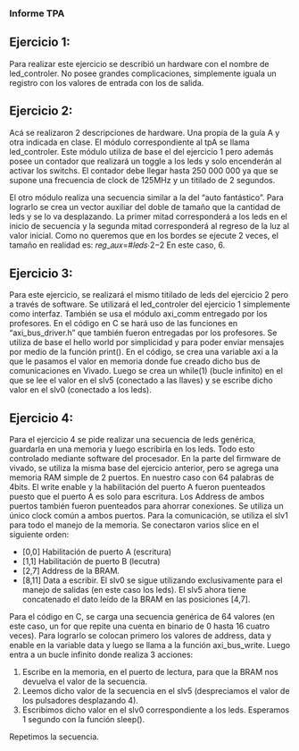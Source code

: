 ### Informe TPA

## Ejercicio 1:
Para realizar este ejercicio se describió un hardware con el nombre de led_controler. 
No posee grandes complicaciones, simplemente iguala un registro con los valores de entrada con los de salida.

## Ejercicio 2:
Acá se realizaron 2 descripciones de hardware. Una propia de la guía A y otra indicada en clase.
El módulo correspondiente al tpA se llama led_controler. Este módulo utiliza de base el del ejercicio 1 pero además posee un contador que realizará un toggle a los leds y solo encenderán al activar los switchs.
El contador debe llegar hasta 250 000 000 ya que se supone una frecuencia de clock de 125MHz y un titilado de 2 segundos.

El otro módulo realiza una secuencia similar a la del “auto fantástico”. 
Para lograrlo se crea un vector auxiliar del doble de tamaño que la cantidad de leds y se lo va desplazando. La primer mitad corresponderá a los leds en el inicio de secuencia y la segunda mitad corresponderá al regreso de la luz al valor inicial. Como no queremos que en los bordes se ejecute 2 veces, el tamaño en realidad es: 𝑟𝑒𝑔_𝑎𝑢𝑥=#𝑙𝑒𝑑𝑠⋅2−2
En este caso, 6.

## Ejercicio 3:
Para este ejercicio, se realizará el mismo titilado de leds del ejercicio 2 pero a través de software. Se utilizará el led_controler del ejercicio 1 simplemente como interfaz. También se usa el módulo axi_comm entregado por los profesores.
En el código en C se hará uso de las funciones en “axi_bus_driver.h” que también fueron entregadas por los profesores.
Se utiliza de base el hello world por simplicidad y para poder enviar mensajes por medio de la función print().
En el código, se crea una variable axi a la que le pasamos el valor en memoria donde fue creado dicho bus de comunicaciones en Vivado. Luego se crea un while(1) (bucle infinito) en el que se lee el valor en el slv5 (conectado a las llaves) y se escribe dicho valor en el slv0 (conectado a los leds).

## Ejercicio 4:
Para el ejercicio 4 se pide realizar una secuencia de leds genérica, guardarla en una memoria y luego escribirla en los leds. Todo esto controlado mediante software del procesador.
En la parte del firmware de vivado, se utiliza la misma base del ejercicio anterior, pero se agrega una memoria RAM simple de 2 puertos. En nuestro caso con 64 palabras de 4bits. El write enable y la habilitación del puerto A fueron puenteados puesto que el puerto A es solo para escritura.
Los Address de ambos puertos también fueron puenteados para ahorrar conexiones.
Se utiliza un único clock común a ambos puertos.
Para la comunicación, se utiliza el slv1 para todo el manejo de la memoria. Se conectaron varios slice en el siguiente orden:
- [0,0] Habilitación de puerto A (escritura)
- [1,1] Habilitación de puerto B (lecutra)
- [2,7] Address de la BRAM.
- [8,11] Data a escribir.
El slv0 se sigue utilizando exclusivamente para el manejo de salidas (en este caso los leds).
El slv5 ahora tiene concatenado el dato leído de la BRAM en las posiciones [4,7].

Para el código en C, se carga una secuencia genérica de 64 valores (en este caso, un for que repite una cuenta en binario de 0 hasta 16 cuatro veces). Para lograrlo se colocan primero los valores de address, data y enable en la variable data y luego se llama a la función axi_bus_write.
Luego entra a un bucle infinito donde realiza 3 acciones:
1) Escribe en la memoria, en el puerto de lectura, para que la BRAM nos devuelva el valor de la secuencia. 
2) Leemos dicho valor de la secuencia en el slv5 (despreciamos el valor de los pulsadores desplazando 4). 
3) Escribimos dicho valor en el slv0 correspondiente a los leds. Esperamos 1 segundo con la función sleep().

Repetimos la secuencia.